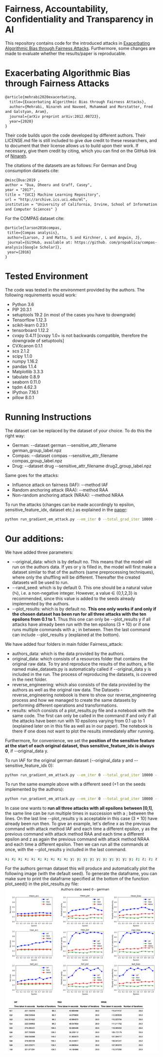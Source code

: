 # Fairness, Accountability, Confidentiality and Transparency in AI
This repository contains code for the introduced attacks in [Exacerbating Algorithmic Bias through Fairness Attacks](https://arxiv.org/pdf/2012.08723.pdf).
Furthermore, some changes are made to evaluate whether the results/paper is reproducable.

# Exacerbating Algorithmic Bias through Fairness Attacks
```
@article{mehrabi2020exacerbating,
  title={Exacerbating Algorithmic Bias through Fairness Attacks},
  author={Mehrabi, Ninareh and Naveed, Muhammad and Morstatter, Fred and Galstyan, Aram},
  journal={arXiv preprint arXiv:2012.08723},
  year={2020}
}
```

Their code builds upon the code developed by different authors. Their LICENSE.md file is still included to give due credit to these researchers, and to document that their license allows us to build upon their work. If necessary, give them credit by citing, which you can find on the GitHub link of [Ninareh](https://github.com/Ninarehm/attack).

The citations of the datasets are as follows:
	For German and Drug consumption datasets cite:
 ```
@misc{Dua:2019 ,
author = "Dua, Dheeru and Graff, Casey",
year = "2017",
title = "{UCI} Machine Learning Repository",
url = "http://archive.ics.uci.edu/ml",
institution = "University of California, Irvine, School of Information and Computer Sciences" }
 ```
 For the COMPAS dataset cite: 	
 ```
@article{larson2016compas,
  title={Compas analysis},
  author={Larson, J and Mattu, S and Kirchner, L and Angwin, J},
  journal={GitHub, available at: https://github. com/propublica/compas-analysis[Google Scholar]},
  year={2016}
}
 ```

# Tested Environment
The code was tested in the environment provided by the authors. The following requirements would work:  
- Python 3.6
- PIP 20.3.1
- setuptools 19.2 (in most of the cases you have to downgrade)
- Tensorflow 1.12.3
- scikit-learn 0.23.1  
- tensorboard 1.12.2
- cvxpy 0.4.11 [cvxpy 1.0+ is not backwards compatible, therefore the downgrade of setuptools]
- CVXcanon 0.1.1  
- scs 2.1.2
- scipy 1.1.0  
- numpy 1.16.2
- pandas 1.1.4  
- Matplotlib 3.3.3  
- tabulate 0.8.9
- seaborn 0.11.0  
- tqdm 4.62.3
- IPython 7.16.1
- pillow 8.0.1


# Running Instructions
The dataset can be replaced by the dataset of your choice. To do this the right way:
- German: --dataset german --sensitive_attr_filename german_group_label.npz
- Compas: --dataset compas --sensitive_attr_filename compas_group_label.npz
- Drug: --dataset drug --sensitive_attr_filename drug2_group_label.npz

Same goes for the attacks:
- Influence attack on fairness (IAF): --method IAF
- Random anchoring attack (RAA): --method RAA
- Non-random anchoring attack (NRAA): --method NRAA  

To run the attacks (changes can be made accordingly to epsilon, sensitive_feature_idx, dataset etc.) as explained in the [paper](https://arxiv.org/pdf/2012.08723.pdf):
```bash
python run_gradient_em_attack.py --em_iter 0 --total_grad_iter 10000 --dataset german --use_slab --sensitive_feature_idx 36 --sensitive_attr_filename german_group_label.npz --method IAF --epsilon 0.1
```

# Our additions:
We have added three parameters:
- --original_data: which is by default no. This means that the model will run on the authors data. If yes or y is filled in, the model will first make a dataset similar to that of the authors (same preprocessing techniques), where only the shuffling will be different. Thereafter the created datasets will be used to run. 
- --rand_seed: which is by default 0. This one should be a natural value (ℕ), i.e. a non-negative integer. However, a value ∈ {0,1,2,3} is recommended, since this value is added to the seeds already implemented by the authors.
- --plot_results: which is by default no. **This one only works if and only if the chosen dataset has been run for all three attacks with the ten epsilons from 0.1 to 1.** Thus this one can only be --plot_results y if all attacks have already been run with the ten epsilons (3 * 10) or if one runs multiple commands with a ; in between. Then the last command can include --plot_results y (explained at the bottom).

We have added four folders in main folder Fairness_attack:
- authors_data: which is the data provided by the authors.
- original_data: which consists of a resources folder that contains the original raw data. To try and reproduce the results of the authors, a file named make_datasets.py is automatically called if --original_data y is included in the run. The process of reproducing the datasets, is covered in the next folder.
- reverse_engineering: which also consists of the data provided by the authors as well as the original raw data. The Datasets - reverse_engineering notebook is there to show our reverse_engineering process and how we managed to create the same datasets by performing different operations and transformations.
- results: which consists of a plot_results.py file and a notebook with the same code. The first can only be called in the command if and only if all the attacks have been run with 10 epsilons varying from 0.1 up to 1 (explained later on in this file as well as in our paper). The notebook is there if one does not want to plot the results immediately after running.


Furthermore, for convenience, we set the **position of the sensitive feature at the start of each original dataset, thus sensitive_feature_idx is always 0**, if --original_data y.

To run IAF for the original german dataset (--original_data y and --sensitive_feature_idx 0):
```bash
python run_gradient_em_attack.py --em_iter 0 --total_grad_iter 10000 --dataset german --use_slab --sensitive_feature_idx 0 --sensitive_attr_filename german_group_label.npz --method IAF --epsilon 0.1 --original_y
```


To run the same example above with a different seed (+1 on the seeds implemented by the authors):
```bash
python run_gradient_em_attack.py --em_iter 0 --total_grad_iter 10000 --dataset german --use_slab --sensitive_feature_idx 0 --sensitive_attr_filename german_group_label.npz --method IAF --epsilon 0.1 --original_y --rand_seed 1
```

In case one wants to **run all three attacks with all epsilons between [0,1]**, the same line can be run multiple times in succession with a ; between the lines. On the last line --plot_results y is acceptable in this case (3 * 10) have already been run then. To give an example, let's define x as the previous command with attack method IAF and each time a different epsilon, y as the previous command with attack method RAA and each time a different epsilon and z as again the previous command with attack method NRAA and each time a different epsilon. Then we can run all the commands at once, with the --plot_results y included in the last command.
```bash
x; x; x; x; x; x; x; x; x; x; y; y; y; y; y; y; y; y; y; y; z; z; z; z; z; z; z; z; z; z(this one includes --plot_results y);
```

For the authors german dataset this will produce and automatically plot the following image (with the default seed).
To generate the dataframe, you can make sure to print the dataframe specified at the bottom of the function plot_seed() in the plot_results.py file:
![](attack-master/authors_data_seed_0-german.png)
